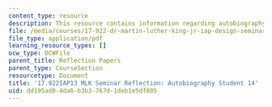 ```yaml
---
content_type: resource
description: This resource contains information regarding autobiography student 14.
file: /media/courses/17-922-dr-martin-luther-king-jr-iap-design-seminar-january-iap-2013/dd195ad04da6b3b3767d1deb1e5df805_MIT17_922IAP13_RefPapr3P.pdf
file_type: application/pdf
learning_resource_types: []
ocw_type: OCWFile
parent_title: Reflection Papers
parent_type: CourseSection
resourcetype: Document
title: '17.922IAP13 MLK Seminar Reflection: Autobiography Student 14'
uid: dd195ad0-4da6-b3b3-767d-1deb1e5df805
---
```

